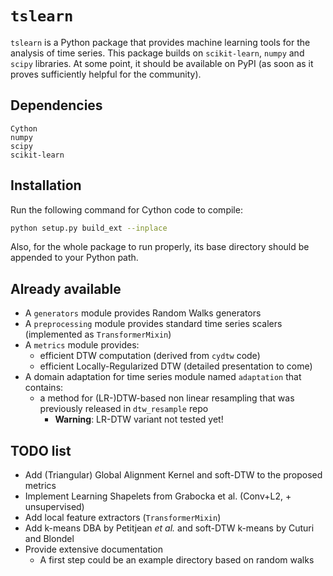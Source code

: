 # `tslearn`

`tslearn` is a Python package that provides machine learning tools for the analysis of time series.
This package builds on `scikit-learn`, `numpy` and `scipy` libraries.
At some point, it should be available on PyPI (as soon as it proves sufficiently helpful for the community).

## Dependencies

```
Cython
numpy
scipy
scikit-learn
```

## Installation

Run the following command for Cython code to compile:
```bash
python setup.py build_ext --inplace
```

Also, for the whole package to run properly, its base directory should be appended to your Python path.


## Already available

* A `generators` module provides Random Walks generators
* A `preprocessing` module provides standard time series scalers (implemented as `TransformerMixin`)
* A `metrics` module provides:
  * efficient DTW computation (derived from `cydtw` code)
  * efficient Locally-Regularized DTW (detailed presentation to come)
* A domain adaptation for time series module named `adaptation` that contains:
  * a method for (LR-)DTW-based non linear resampling that was previously released in `dtw_resample` repo
    * **Warning**: LR-DTW variant not tested yet!

## TODO list

* Add (Triangular) Global Alignment Kernel and soft-DTW to the proposed metrics
* Implement Learning Shapelets from Grabocka et al. (Conv+L2, + unsupervised)
* Add local feature extractors (`TransformerMixin`)
* Add k-means DBA by Petitjean _et al._ and soft-DTW k-means by Cuturi and Blondel
* Provide extensive documentation
  * A first step could be an example directory based on random walks